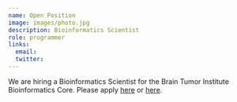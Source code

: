 ```yaml
---
name: Open Position
image: images/photo.jpg
description: Bioinformatics Scientist
role: programmer
links:
  email: 
  twitter: 
---
```


We are hiring a Bioinformatics Scientist for the Brain Tumor Institute Bioinformatics Core. Please apply [here](https://bit.ly/bti-bfx-sci1) or [here](https://bit.ly/bti-bfx-sci2).